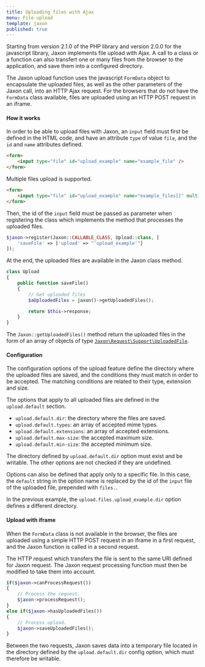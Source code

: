 ```yaml
---
title: Uploading files with Ajax
menu: File upload
template: jaxon
published: true
---
```


Starting from version 2.1.0 of the PHP library and version 2.0.0 for the javascript library, Jaxon implements file upload with Ajax.
A call to a class or a function can also transfert one or many files from the browser to the application, and save them into a configured directory.

The Jaxon upload function uses the javascript `FormData` object to encapsulate the uploaded files, as well as the other parameters of the Jaxon call, into an HTTP Ajax request.
For the browsers that do not have the `FormData` class available, files are uploaded using an HTTP POST request in an iframe.

#### How it works

In order to be able to upload files with Jaxon, an `input` field must first be defined in the HTML code, and have an attribute `type` of value `file`, and the `id` and `name` attributes defined.

```html
<form>
    <input type="file" id="upload_example" name="example_file" />
</form>
```

Multiple files upload is supported.

```html
<form>
    <input type="file" id="upload_example" name="example_files[]" multiple="multiple" />
</form>
```

Then, the id of the `input` field must be passed as parameter when registering the class which implements the method that processes the uploaded files.

```php
$jaxon->register(Jaxon::CALLABLE_CLASS, Upload::class, [
    'saveFile' => ['upload' => "'upload_example'"]
]);
```

At the end, the uploaded files are available in the Jaxon class method.

```php
class Upload
{
    public function saveFile()
    {
        // Get uploaded files
        $aUploadedFiles = jaxon()->getUploadedFiles();

        return $this->response;
    }
}
```

The `Jaxon::getUploadedFiles()` method return the uploaded files in the form of an array of objects of type [`Jaxon\Request\Support\UploadedFile`](https://github.com/jaxon-php/jaxon-core/blob/master/src/Request/Support/UploadedFile.php).

#### Configuration

The configuration options of the upload feature define the directory where the uploaded files are saved, and the conditions they must match in order to be accepted.
The matching conditions are related to their type, extension and size.

The options that apply to all uploaded files are defined in the `upload.default` section.

- `upload.default.dir`: the directory where the files are saved.
- `upload.default.types`: an array of accepted mime types.
- `upload.default.extensions`: an array of accepted extensions.
- `upload.default.max-size`: the accepted maximum size.
- `upload.default.min-size`: the accepted minimum size.

The directory defined by `upload.default.dir` option must exist and be writable.
The other options are not checked if they are undefined.

Options can also be defined that apply only to a specific file. In this case, the `default` string in the option name is replaced by the id of the `input` file of the uploaded file, prepended with `files.`.

In the previous example, the `upload.files.upload_example.dir` option defines a different directory.

#### Upload with iframe

When the `FormData` class is not available in the browser, the files are uploaded using a simple HTTP POST request in an iframe in a first request, and the Jaxon function is called in a second request.

The HTTP request which transfers the file is sent to the same URI defined for Jaxon request.
The Jaxon request processing function must then be modified to take them into account.

```php
if($jaxon->canProcessRequest())
{
    // Process the request.
    $jaxon->processRequest();
}
else if($jaxon->hasUploadedFiles())
{
    // Process upload.
    $jaxon->saveUploadedFiles();
}
```

Between the two requests, Jaxon saves data into a temporary file located in the directory defined by the `upload.default.dir` config option, which must therefore be writable.
